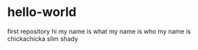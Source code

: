 # hello-world
first repository
hi 
my name is
what
my name is
who 
my name is
chickachicka slim shady
